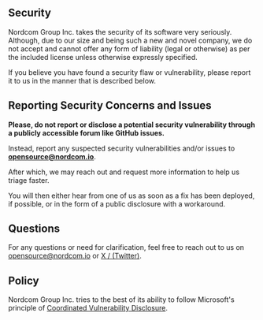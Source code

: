 ## Security

Nordcom Group Inc. takes the security of its software very seriously. Although, due to our size and being such a new and novel company, we do not accept and cannot offer any form of liability (legal or otherwise) as per the included license unless otherwise expressly specified.

  If you believe you have found a security flaw or vulnerability, please report it to us in the manner that is described below.

  ## Reporting Security Concerns and Issues

**Please, do not report or disclose a potential security vulnerability through a publicly accessible forum like GitHub issues.** 

Instead, report any suspected security vulnerabilities and/or issues to **[opensource@nordcom.io](mailto:opensource@nordcom.io)**.

After which, we may reach out and request more information to help us triage faster.

You will then either hear from one of us as soon as a fix has been deployed, if possible, or in the form of a public disclosure with a workaround.

## Questions

For any questions or need for clarification, feel free to reach out to us on
[opensource@nordcom.io](mailto:opensource@nordcom.io) or [X / (Twitter)](https://x.com/NordcomInc).

## Policy

Nordcom Group Inc. tries to the best of its ability to follow Microsoft's principle of [Coordinated Vulnerability Disclosure](https://www.microsoft.com/en-us/msrc/cvd).

